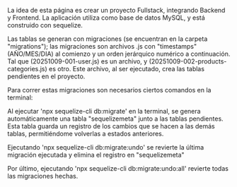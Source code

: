 La idea de esta página es crear un proyecto Fullstack, integrando Backend y Frontend. 
La aplicación utiliza como base de datos MySQL, y está construido con sequelize.

Las tablas se generan con migraciones (se encuentran en la carpeta "migrations"); las migraciones son archivos .js con "timestamps"(AÑO/MES/DIA) al comienzo y un orden jerárquico numérico a continuación. Tal que (20251009-001-user.js) es un archivo, y (20251009-002-products-categories.js) es otro. Este archivo, al ser ejecutado, crea las tablas pendientes en el proyecto.

Para correr estas migraciones son necesarios ciertos comandos en la terminal:

Al ejecutar 'npx sequelize-cli db:migrate' en la terminal, se genera automáticamente una tabla "sequelizemeta" junto a las tablas pendientes. Esta tabla guarda un registro de los cambios que se hacen a las demás tablas, permitiéndome volverlas a estados anteriores.

Ejecutando 'npx sequelize-cli db:migrate:undo' se revierte la última migración ejecutada y elimina el registro en "sequelizemeta"

Por último, ejecutando 'npx sequelize-cli db:migrate:undo:all' revierte todas las migraciones hechas. 
